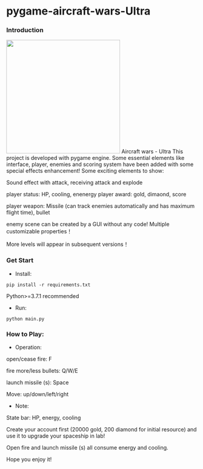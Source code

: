 # pygame-aircraft-wars-Ultra
### Introduction
<img src="https://github.com/gitouni/pygame-aircraft-wars-Ultra/blob/a777c40a73c9d66d4d67f5e8e8d95e7cd44297b7/screenshots/ex1.jpg" width="300px">
Aircraft wars - Ultra This project is developed with pygame engine. Some essential elements like interface, player, enemies and scoring system have been added with some special effects enhancement! Some exciting elements to show:

Sound effect with attack, receiving attack and explode

player status: HP, cooling, enenergy player award: gold, dimaond, score

player weapon: Missile (can track enemies automatically and has maximum flight time), bullet

enemy scene can be created by a GUI without any code! Multiple customizable properties！

More levels will appear in subsequent versions！
### Get Start
* Install:

`pip install -r requirements.txt`

Python>=3.7.1 recommended
* Run:

`python main.py`

### How to Play:
* Operation:

open/cease fire: F

fire more/less bullets: Q/W/E

launch missile (s): Space

Move: up/down/left/right
* Note:

State bar: HP, energy, cooling

Create your account first (20000 gold, 200 diamond for initial resource) and use it to upgrade your spaceship in lab!

Open fire and launch missile (s) all consume energy and cooling.

Hope you enjoy it!
